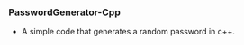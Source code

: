 ### PasswordGenerator-Cpp
<ul><li>A simple code that generates a random password in c++.</li></ul>

